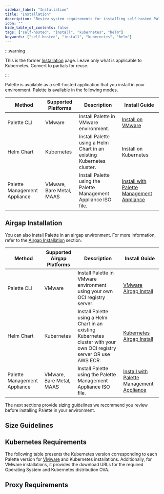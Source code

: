 ```yaml
---
sidebar_label: "Installation"
title: "Installation"
description: "Review system requirements for installing self-hosted Palette on an existing Kubernetes cluster"
icon: ""
hide_table_of_contents: false
tags: ["self-hosted", "install", "kubernetes", "helm"]
keywords: ["self-hosted", "install", "kubernetes", "helm"]
---
```


:::warning

This is the former [Installation](https://docs.spectrocloud.com/enterprise-version/install-palette/) page. Leave only
what is applicable to Kubernetes. Convert to partials for reuse.

:::

Palette is available as a self-hosted application that you install in your environment. Palette is available in the
following modes.

| **Method**                               | **Supported Platforms**  | **Description**                                                       | **Install Guide**                                                                  |
| ---------------------------------------- | ------------------------ | --------------------------------------------------------------------- | ---------------------------------------------------------------------------------- |
| Palette CLI                              | VMware                   | Install Palette in VMware environment.                                | [Install on VMware](../../vmware/install/install.md)                               |
| Helm Chart                               | Kubernetes               | Install Palette using a Helm Chart in an existing Kubernetes cluster. | Install on Kubernetes                                                              |
| <TpBadge /> Palette Management Appliance | VMware, Bare Metal, MAAS | Install Palette using the Palette Management Appliance ISO file.      | [Install with Palette Management Appliance](../../management-appliance/install.md) |

## Airgap Installation

You can also install Palette in an airgap environment. For more information, refer to the
[Airgap Installation](./airgap.md) section.

| **Method**                               | **Supported Airgap Platforms** | **Description**                                                                                                        | **Install Guide**                                                                  |
| ---------------------------------------- | ------------------------------ | ---------------------------------------------------------------------------------------------------------------------- | ---------------------------------------------------------------------------------- |
| Palette CLI                              | VMware                         | Install Palette in VMware environment using your own OCI registry server.                                              | [VMware Airgap Install](../../vmware/install/airgap.md)                            |
| Helm Chart                               | Kubernetes                     | Install Palette using a Helm Chart in an existing Kubernetes cluster with your own OCI registry server OR use AWS ECR. | [Kubernetes Airgap Install](./airgap.md)                                           |
| <TpBadge /> Palette Management Appliance | VMware, Bare Metal, MAAS       | Install Palette using the Palette Management Appliance ISO file.                                                       | [Install with Palette Management Appliance](../../management-appliance/install.md) |

The next sections provide sizing guidelines we recommend you review before installing Palette in your environment.

## Size Guidelines

<PartialsComponent
  category="self-hosted"
  name="size-guidelines-helm-cli"
  edition="Palette"
  app="Palette Management Appliance"
/>

## Kubernetes Requirements

<!-- prettier-ignore-start -->

The following table presents the Kubernetes version corresponding to each Palette version for
[VMware](../../vmware/install/install.md) and
Kubernetes installations.
Additionally, for VMware installations, it provides the download URLs for the required Operating System and Kubernetes
distribution OVA.

<!-- prettier-ignore-end -->

<Tabs>
<TabItem label="VMware" value="VMware">

<PartialsComponent category="self-hosted" name="palette-vmware-kubernetes-versions" />

</TabItem>

<TabItem label="Kubernetes" value="Kubernetes">

<PartialsComponent category="self-hosted-and-vertex" name="palette-kubernetes-versions" />

</TabItem>
</Tabs>

## Proxy Requirements

<PartialsComponent category="self-hosted" name="required-domains" edition="Palette" />

